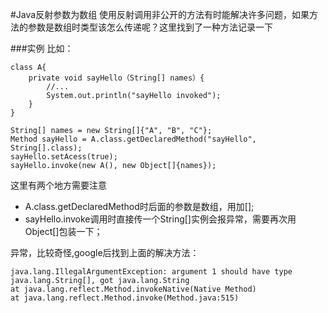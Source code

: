 #Java反射参数为数组
使用反射调用非公开的方法有时能解决许多问题，如果方法的参数是数组时类型该怎么传递呢？这里找到了一种方法记录一下

###实例
比如：
	
	class A{
		private void sayHello（String[] names）{
			//...
			System.out.println("sayHello invoked");
		} 
	}
	
	String[] names = new String[]{"A", "B", "C"};
	Method sayHello = A.class.getDeclaredMethod("sayHello", String[].class);
	sayHello.setAcess(true);
	sayHello.invoke(new A(), new Object[]{names});
	
这里有两个地方需要注意

* A.class.getDeclaredMethod时后面的参数是数组，用加[];
* sayHello.invoke调用时直接传一个String[]实例会报异常，需要再次用Object[]包装一下；  

异常，比较奇怪,google后找到上面的解决方法：
	
	java.lang.IllegalArgumentException: argument 1 should have type 	java.lang.String[], got java.lang.String
    at java.lang.reflect.Method.invokeNative(Native Method)
    at java.lang.reflect.Method.invoke(Method.java:515)